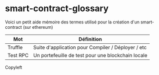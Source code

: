 # smart-contract-glossary
Voici un petit aide mémoire des termes utilisé pour la création d'un smart-contract (sur ethereum)

Mot|Définition
---|---
Truffle|Suite d'application pour Compiler / Déployer / etc
Test RPC|Un portefeuille de test pour une blockchain locale

Copyleft